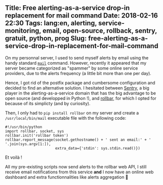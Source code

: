 Title: Free alerting-as-a-service drop-in replacement for mail command
Date: 2018-02-16 22:30
Tags: lang:en, alerting, service-monitoring, email, open-source, rollback, sentry, gratuit, python, prog
Slug: free-alerting-as-a-service-drop-in-replacement-for-mail-command
---

On my personnal server, I used to send myself alerts by email using the handy standard [`mail`](https://linux.die.net/man/1/mail) command.
However, recently it appeared that my server became categorized as "spammer" by some online service providers,
due to the alerts frequency (a little bit more than one per day).

Hence, I got rid of the postfix package and cumbersome configuration and decided to find an alternative solution.
I hesitated between [Sentry](https://sentry.io), a big player in the alerting-as-a-service domain that has the big advantage to be open source
(and developped in Python !), and [rollbar](https://rollbar.com), for which I opted for because of its simplicty (and by curiosity).

Then, I only had to `pip install rollbar` on my server and create a `/usr/local/bin/mail` executable file with the following code:
```
#!/usr/bin/python
import rollbar, socket, sys
rollbar.init('rollbar token')
rollbar.report_message(socket.gethostname() + ' sent an email:' + ' '.join(sys.argv[1:]),
                       extra_data={'stdin': sys.stdin.read()})
```

Et voilà !

All my pre-existing scripts now send alerts to the rollbar web API,
I still receive email notifications from this service
**and** I now have an online web dashboard and extra functionnalities like alerts aggregation 🎉
